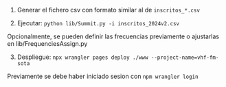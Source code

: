 1. Generar el fichero csv con formato similar al de `inscritos_*.csv`

2. Ejecutar: `python lib/Summit.py -i inscritos_2024v2.csv`

Opcionalmente, se pueden definir las frecuencias previamente o ajustarlas en lib/FrequenciesAssign.py

3. Despliegue: `npx wrangler pages deploy ./www --project-name=vhf-fm-sota`

Previamente se debe haber iniciado sesion con `npm wrangler login`
